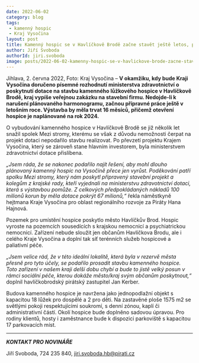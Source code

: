 ```yaml
---
date: 2022-06-02
category: blog
tags:
 - kamenný hospic
 - Kraj Vysočina
layout: post
title: Kamenný hospic se v Havlíčkově Brodě začne stavět ještě letos, první pacienty přijme v roce 2024
author: Jiří Svoboda
authorId: jiri.svoboda
image: posts/2022-06-02-kamenny-hospic-se-v-havlickove-brode-zacne-stavet-jeste-letos.jpg
---
```


Jihlava, 2. června 2022, Foto: Kraj Vysočina – **V okamžiku, kdy bude Kraji Vysočina doručeno písemné rozhodnutí ministerstva zdravotnictví o poskytnutí dotace na stavbu kamenného lůžkového hospice v Havlíčkově Brodě, kraj vypíše veřejnou zakázku na stavební firmu. Nedojde-li k narušení plánovaného harmonogramu, začnou přípravné práce ještě v letošním roce. Výstavba by měla trvat 16 měsíců, přičemž otevření hospice je naplánované na rok 2024.**

O vybudování kamenného hospice v Havlíčkově Brodě se již několik let snažil spolek Mezi stromy, kterému se však z důvodu nemožnosti čerpat na projekt dotaci nepodařilo stavbu realizovat. Po převzetí projektu Krajem Vysočina, který se zároveň stane hlavním investorem, byla ministerstvem zdravotnictví dotace přislíbena.

*„Jsem ráda, že se nakonec podařilo najít řešení, aby mohl dlouho plánovaný kamenný hospic na Vysočině přece jen vyrůst. Poděkování patří spolku Mezi stromy, který nám poskytl připravený stavební projekt a kolegům z krajské rady, kteří vyjednali na ministerstvu zdravotnictví dotaci, která s výstavbou pomůže. Z celkových předpokládaných nákladů 100 milionů korun by měla dotace pokrýt 67 milionů,“* řekla náměstkyně hejtmana Kraje Vysočina pro oblast regionálního rozvoje za Piráty Hana Hajnová.

Pozemek pro umístění hospice poskytlo město Havlíčkův Brod. Hospic vyroste na pozemcích sousedících s krajskou nemocnicí a psychiatrickou nemocnicí. Zařízení nebude sloužit jen občanům Havlíčkova Brodu, ale i celého Kraje Vysočina a doplní tak síť terénních služeb hospicové a paliativní péče. 

*„Jsem velice rád, že v této ideální lokalitě, která byla v rezervě města přesně pro tyto účely, se podařilo prosadit stavbu kamenného hospice. Toto zařízení v našem kraji delší dobu chybí a bude to jistě velký posun v rámci sociální péče, kterou dokáže město/kraj svým občanům poskytnout,“* doplnil havlíčkobrodský pirátský zastupitel Jan Kerber.

Budova kamenného hospice je navržena jako jednopodlažní objekt s kapacitou 18 lůžek pro dospělé a 2 pro děti. Na zastavěné ploše 1575 m2 se světlými pokoji respektujícími soukromí, s denní zónou, kaplí či administrativní částí. Okolí hospice bude doplněno sadovou úpravou. Pro rodiny klientů, hosty i zaměstnance bude k dispozici parkoviště s kapacitou 17 parkovacích míst.

---

***KONTAKT PRO NOVINÁŘE*** 

Jiří Svoboda, 724 235 840, <jiri.svoboda.hb@pirati.cz>
